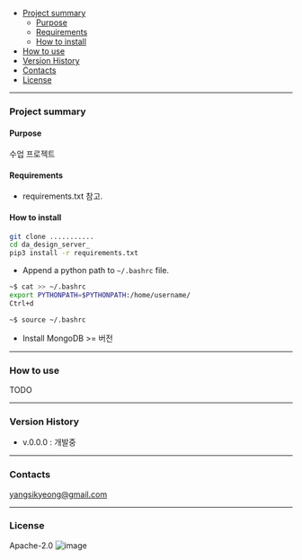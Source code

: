 - [Project summary](#da-design-server)
  - [Purpose](#purpose)
  - [Requirements](#requirements)
  - [How to install](#how-to-install)
- [How to use](#how-to-use)
- [Version History](#version-history)
- [Contacts](#contacts)
- [License](#license)

---

### Project summary

#### Purpose

수업 프로젝트

#### Requirements

* requirements.txt 참고.

#### How to install

```sh
git clone ...........
cd da_design_server_
pip3 install -r requirements.txt
```
* Append a python path to `~/.bashrc` file.

```sh
~$ cat >> ~/.bashrc
export PYTHONPATH=$PYTHONPATH:/home/username/
Ctrl+d

~$ source ~/.bashrc
```

* Install MongoDB >= 버전

---

### How to use

TODO

---

### Version History

* v.0.0.0 : 개발중

---

### Contacts

yangsikyeong@gmail.com

---

### License

Apache-2.0
![image](https://github.com/user-attachments/assets/a83ccb83-a3da-4d90-84dd-85f8739e153c)
